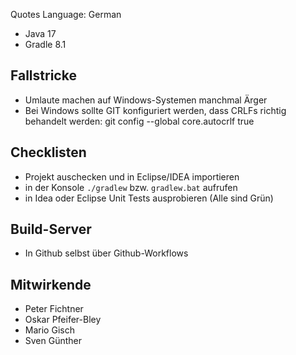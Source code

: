 Quotes Language: German

* Java 17
* Gradle 8.1

## Fallstricke

* Umlaute machen auf Windows-Systemen manchmal Ärger
* Bei Windows sollte GIT konfiguriert werden, dass CRLFs richtig behandelt werden: git config --global core.autocrlf true

## Checklisten

* Projekt auschecken und in Eclipse/IDEA importieren
* in der Konsole `./gradlew` bzw. `gradlew.bat` aufrufen 
* in Idea oder Eclipse Unit Tests ausprobieren (Alle sind Grün)

## Build-Server

* In Github selbst über Github-Workflows

## Mitwirkende

* Peter Fichtner
* Oskar Pfeifer-Bley
* Mario Gisch
* Sven Günther